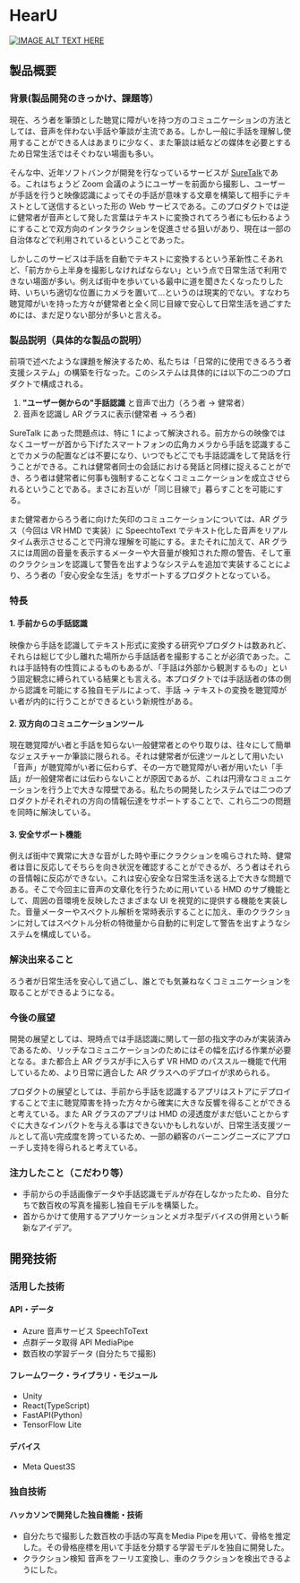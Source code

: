 # HearU

[![IMAGE ALT TEXT HERE](https://github.com/user-attachments/assets/162c27f1-9ac2-4245-b49a-8b81de2a99a2)](https://youtu.be/vqLtwue3FlE)

## 製品概要

### 背景(製品開発のきっかけ、課題等）

現在、ろう者を筆頭とした聴覚に障がいを持つ方のコミュニケーションの方法としては、音声を伴わない手話や筆談が主流である。しかし一般に手話を理解し使用することができる人はあまりに少なく、また筆談は紙などの媒体を必要とするため日常生活ではそぐわない場面も多い。

そんな中、近年ソフトバンクが開発を行なっているサービスが [SureTalk](https://www.suretalk.mb.softbank.jp/)である。これはちょうど Zoom 会議のようにユーザーを前面から撮影し、ユーザーが手話を行うと映像認識によってその手話が意味する文章を構築して相手にテキストとして送信するといった形の Web サービスである。このプロダクトでは逆に健常者が音声として発した言葉はテキストに変換されてろう者にも伝わるようにすることで双方向のインタラクションを促進させる狙いがあり、現在は一部の自治体などで利用されているということであった。

しかしこのサービスは手話を自動でテキストに変換するという革新性こそあれど、「前方から上半身を撮影しなければならない」という点で日常生活で利用できない場面が多い。例えば街中を歩いている最中に道を聞きたくなったりした時、いちいち適切な位置にカメラを置いて...というのは現実的でない。すなわち聴覚障がいを持った方々が健常者と全く同じ目線で安心して日常生活を過ごすためには、まだ足りない部分が多いと言える。

### 製品説明（具体的な製品の説明）

前項で述べたような課題を解決するため、私たちは「日常的に使用できるろう者支援システム」の構築を行なった。このシステムは具体的には以下の二つのプロダクトで構成される。

1. **"ユーザー側からの"手話認識** と音声で出力（ろう者 → 健常者）
2. 音声を認識し AR グラスに表示(健常者 → ろう者)

SureTalk にあった問題点は、特に 1 によって解決される。前方からの映像ではなくユーザーが首から下げたスマートフォンの広角カメラから手話を認識することでカメラの配置などは不要になり、いつでもどこでも手話認識をして発話を行うことができる。これは健常者同士の会話における発話と同様に捉えることができ、ろう者は健常者に何事も強制することなくコミュニケーションを成立させられるということである。まさにお互いが「同じ目線で」暮らすことを可能にする。

また健常者からろう者に向けた矢印のコミュニケーションについては、AR グラス（今回は VR HMD で実装）に SpeechtoText でテキスト化した音声をリアルタイム表示させることで円滑な理解を可能にする。またそれに加えて、AR グラスには周囲の音量を表示するメーターや大音量が検知された際の警告、そして車のクラクションを認識して警告を出すようなシステムを追加で実装することにより、ろう者の「安心安全な生活」をサポートするプロダクトとなっている。

### 特長

#### 1. 手前からの手話認識

映像から手話を認識してテキスト形式に変換する研究やプロダクトは数あれど、それらは総じて少し離れた場所から手話話者を撮影することが必須であった。これは手話特有の性質によるものもあるが、「手話は外部から観測するもの」という固定観念に縛られている結果とも言える。本プロダクトでは手話話者の体の側から認識を可能にする独自モデルによって、手話 → テキストの変換を聴覚障がい者が内的に行うことができるという新規性がある。

#### 2. 双方向のコミュニケーションツール

現在聴覚障がい者と手話を知らない一般健常者とのやり取りは、往々にして簡単なジェスチャーか筆談に限られる。それは健常者が伝達ツールとして用いたい「音声」が聴覚障がい者に伝わらず、その一方で聴覚障がい者が用いたい「手話」が一般健常者には伝わらないことが原因であるが、これは円滑なコミュニケーションを行う上で大きな障壁である。私たちの開発したシステムでは二つのプロダクトがそれぞれの方向の情報伝達をサポートすることで、これら二つの問題を同時に解決している。

#### 3. 安全サポート機能

例えば街中で異常に大きな音がした時や車にクラクションを鳴らされた時、健常者は音に反応してそちらを向き状況を確認することができるが、ろう者はそれらの音情報に反応ができない。これは安心安全な日常生活を送る上で大きな問題である。そこで今回主に音声の文章化を行うために用いている HMD のサブ機能として、周囲の音環境を反映したさまざまな UI を視覚的に提供する機能を実装した。音量メーターやスペクトル解析を常時表示することに加え、車のクラクションに対してはスペクトル分析の特徴量から自動的に判定して警告を出すようなシステムを構成している。

### 解決出来ること

ろう者が日常生活を安心して過ごし、誰とでも気兼ねなくコミュニケーションを取ることができるようになる。

### 今後の展望

開発の展望としては、現時点では手話認識に関して一部の指文字のみが実装済みであるため、リッチなコミュニケーションのためにはその幅を広げる作業が必要となる。また都合上 AR グラスが手に入らず VR HMD のパススルー機能で代用しているため、より日常に適合した AR グラスへのデプロイが求められる。

プロダクトの展望としては、手前から手話を認識するアプリはストアにデプロイすることで主に聴覚障害を持った方々から確実に大きな反響を得ることができると考えている。また AR グラスのアプリは HMD の浸透度がまだ低いことからすぐに大きなインパクトを与える事はできないかもしれないが、日常生活支援ツールとして高い完成度を誇っているため、一部の顧客のバーニングニーズにアプローチし支持を得られると考えている。

### 注力したこと（こだわり等）

- 手前からの手話画像データや手話認識モデルが存在しなかったため、自分たちで数百枚の写真を撮影し独自モデルを構築した。
- 首からかけて使用するアプリケーションとメガネ型デバイスの併用という斬新なアイデア。

## 開発技術

### 活用した技術

#### API・データ

- Azure 音声サービス SpeechToText
- 点群データ取得 API MediaPipe
- 数百枚の学習データ (自分たちで撮影)

#### フレームワーク・ライブラリ・モジュール

- Unity
- React(TypeScript)
- FastAPI(Python)
- TensorFlow Lite

#### デバイス

- Meta Quest3S

### 独自技術

#### ハッカソンで開発した独自機能・技術

- 自分たちで撮影した数百枚の手話の写真をMedia Pipeを用いて、骨格を推定した。その骨格座標を用いて手話を分類する学習モデルを独自に開発した。
- クラクション検知 音声をフーリエ変換し、車のクラクションを検出できるようにした。
